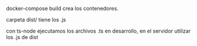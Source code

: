 docker-compose build crea los contenedores.

carpeta dist/ tiene los .js

con ts-node ejecutamos los archivos .ts en desarrollo, en el servidor utilizar los .js de dist